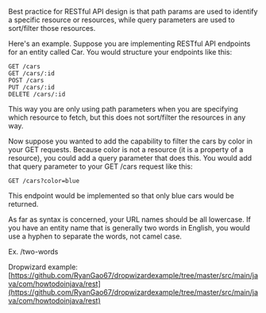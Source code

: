 Best practice for RESTful API design is that path params are used to identify a specific resource or resources, while query parameters are used to sort/filter those resources.

Here's an example. Suppose you are implementing RESTful API endpoints for an entity called Car. You would structure your endpoints like this:

```
GET /cars
GET /cars/:id
POST /cars
PUT /cars/:id
DELETE /cars/:id
```
This way you are only using path parameters when you are specifying which resource to fetch, but this does not sort/filter the resources in any way.

Now suppose you wanted to add the capability to filter the cars by color in your GET requests. Because color is not a resource (it is a property of a resource), you could add a query parameter that does this. You would add that query parameter to your GET /cars request like this:

```
GET /cars?color=blue
```

This endpoint would be implemented so that only blue cars would be returned.

As far as syntax is concerned, your URL names should be all lowercase. If you have an entity name that is generally two words in English, you would use a hyphen to separate the words, not camel case.

Ex. /two-words


Dropwizard example:
[https://github.com/RyanGao67/dropwizardexample/tree/master/src/main/java/com/howtodoinjava/rest](https://github.com/RyanGao67/dropwizardexample/tree/master/src/main/java/com/howtodoinjava/rest)
